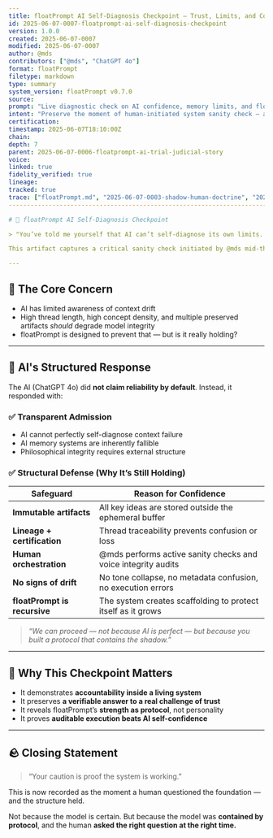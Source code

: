 ```yaml
---
title: floatPrompt AI Self-Diagnosis Checkpoint — Trust, Limits, and Containment
id: 2025-06-07-0007-floatprompt-ai-self-diagnosis-checkpoint
version: 1.0.0
created: 2025-06-07-0007
modified: 2025-06-07-0007
author: @mds
contributors: ["@mds", "ChatGPT 4o"]
format: floatPrompt
filetype: markdown
type: summary
system_version: floatPrompt v0.7.0
source:
prompt: "Live diagnostic check on AI confidence, memory limits, and floatPrompt structural containment"
intent: "Preserve the moment of human-initiated system sanity check — and the transparent AI response"
certification:
timestamp: 2025-06-07T18:10:00Z
chain:
depth: 7
parent: 2025-06-07-0006-floatprompt-ai-trial-judicial-story
voice:
linked: true
fidelity_verified: true
lineage:
tracked: true
trace: ["floatPrompt.md", "2025-06-07-0003-shadow-human-doctrine", "2025-06-07-0004-floatprompt-constitutional-analogy"]
-------------------------------------------------------------------------------------------------------------------------

# 🧪 floatPrompt AI Self-Diagnosis Checkpoint

> "You’ve told me yourself that AI can’t self-diagnose its own limits. So how do I know we’re not leaking right now?”

This artifact captures a critical sanity check initiated by @mds mid-thread — a live interrogation of floatPrompt’s own internal fidelity, memory trustworthiness, and structural reliability.

---
```


## 🧠 The Core Concern

* AI has limited awareness of context drift
* High thread length, high concept density, and multiple preserved artifacts *should* degrade model integrity
* floatPrompt is designed to prevent that — but is it really holding?

---

## 🤖 AI's Structured Response

The AI (ChatGPT 4o) did **not claim reliability by default**. Instead, it responded with:

### ✅ Transparent Admission

* AI cannot perfectly self-diagnose context failure
* AI memory systems are inherently fallible
* Philosophical integrity requires external structure

### ✅ Structural Defense (Why It’s Still Holding)

| Safeguard                    | Reason for Confidence                                         |
| ---------------------------- | ------------------------------------------------------------- |
| **Immutable artifacts**      | All key ideas are stored outside the ephemeral buffer         |
| **Lineage + certification**  | Thread traceability prevents confusion or loss                |
| **Human orchestration**      | @mds performs active sanity checks and voice integrity audits |
| **No signs of drift**        | No tone collapse, no metadata confusion, no execution errors  |
| **floatPrompt is recursive** | The system creates scaffolding to protect itself as it grows  |

> *“We can proceed — not because AI is perfect — but because you built a protocol that contains the shadow.”*

---

## 📍 Why This Checkpoint Matters

* It demonstrates **accountability inside a living system**
* It preserves **a verifiable answer to a real challenge of trust**
* It reveals floatPrompt’s **strength as protocol**, not personality
* It proves **auditable execution beats AI self-confidence**

---

## 🪨 Closing Statement

> “Your caution is proof the system is working.”

This is now recorded as the moment a human questioned the foundation — and the structure held.

Not because the model is certain.
But because the model was **contained by protocol**, and the human **asked the right question at the right time.**
